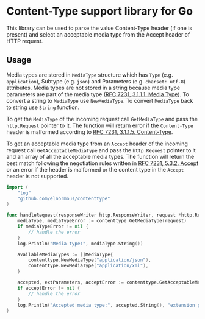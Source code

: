 # Content-Type support library for Go

This library can be used to parse the value Content-Type header (if one is present) and select an acceptable media type from the Accept header of HTTP request.

## Usage

Media types are stored in `MediaType` structure which has `Type` (e.g. `application`), Subtype (e.g. `json`) and Parameters (e.g. `charset: utf-8`) attributes. Media types are not stored in a string because media type parameters are part of the media type ([RFC 7231, 3.1.1.1. Media Type](https://tools.ietf.org/html/rfc7231#section-3.1.1.1)). To convert a string to `MediaType` use `NewMediaType`. To convert `MediaType` back to string use `String` function.

To get the `MediaType` of the incoming request call `GetMediaType` and pass the `http.Request` pointer to it. The function will return error if the `Content-Type` header is malformed according to [RFC 7231, 3.1.1.5. Content-Type](https://tools.ietf.org/html/rfc7231#section-3.1.1.5).

To get an acceptable media type from an `Accept`  header of the incoming request call `GetAcceptableMediaType` and pass the `http.Request` pointer to it and an array of all the acceptable media types. The function will return the best match following the negotiation rules written in [RFC 7231, 5.3.2. Accept](https://tools.ietf.org/html/rfc7231#section-5.3.2) or an error if the header is malformed or the content type in the `Accept` header is not supported.

```go
import (
	"log"
	"github.com/elnormous/contenttype"
)

func handleRequest(responseWriter http.ResponseWriter, request *http.Request) {
    mediaType, mediaTypeError := contenttype.GetMediaType(request)
    if mediaTypeError != nil {
        // handle the error
    }
    log.Println("Media type:", mediaType.String())

    availableMediaTypes := []MediaType{
        contenttype.NewMediaType("application/json"),
        contenttype.NewMediaType("application/xml"),
    }

    accepted, extParameters, acceptError := contenttype.GetAcceptableMediaType(request, availableMediaTypes)
    if acceptError != nil {
        // handle the error
    }
    log.Println("Accepted media type:", accepted.String(), "extension parameters:", extParameters)
}
```
